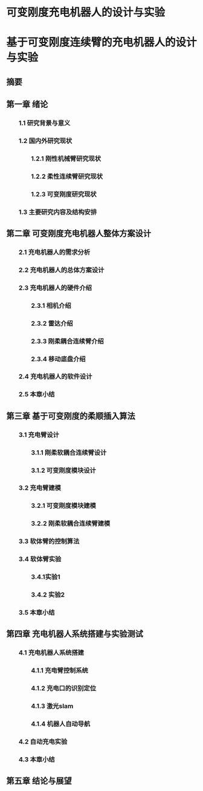 # 可变刚度充电机器人的设计与实验
# 基于可变刚度连续臂的充电机器人的设计与实验

## 摘要

## 第一章 绪论
### &emsp;&emsp;1.1 研究背景与意义
### &emsp;&emsp;1.2 国内外研究现状
### &emsp;&emsp;&emsp;&emsp;1.2.1 刚性机械臂研究现状
### &emsp;&emsp;&emsp;&emsp;1.2.2 柔性连续臂研究现状
### &emsp;&emsp;&emsp;&emsp;1.2.3 可变刚度研究现状
### &emsp;&emsp;1.3 主要研究内容及结构安排
## 第二章 可变刚度充电机器人整体方案设计
### &emsp;&emsp;2.1 充电机器人的需求分析
### &emsp;&emsp;2.2 充电机器人的总体方案设计
### &emsp;&emsp;2.3 充电机器人的硬件介绍
### &emsp;&emsp;&emsp;&emsp;2.3.1 相机介绍
### &emsp;&emsp;&emsp;&emsp;2.3.2 雷达介绍
### &emsp;&emsp;&emsp;&emsp;2.3.3 刚柔耦合连续臂介绍
### &emsp;&emsp;&emsp;&emsp;2.3.4 移动底盘介绍
### &emsp;&emsp;2.4 充电机器人的软件设计
### &emsp;&emsp;2.5 本章小结
## 第三章 基于可变刚度的柔顺插入算法
### &emsp;&emsp;3.1 充电臂设计
### &emsp;&emsp;&emsp;&emsp;3.1.1 刚柔软耦合连续臂设计
### &emsp;&emsp;&emsp;&emsp;3.1.2 可变刚度模块设计
### &emsp;&emsp;3.2 充电臂建模
### &emsp;&emsp;&emsp;&emsp;3.2.1 可变刚度模块建模
### &emsp;&emsp;&emsp;&emsp;3.2.2 刚柔软耦合连续臂建模
### &emsp;&emsp;3.3 软体臂的控制算法
### &emsp;&emsp;3.4 软体臂实验
### &emsp;&emsp;&emsp;&emsp;3.4.1实验1
### &emsp;&emsp;&emsp;&emsp;3.4.2 实验2
### &emsp;&emsp;3.5 本章小结
##  第四章 充电机器人系统搭建与实验测试
### &emsp;&emsp;4.1 充电机器人系统搭建
### &emsp;&emsp;&emsp;&emsp;4.1.1 充电臂控制系统
### &emsp;&emsp;&emsp;&emsp;4.1.2 充电口的识别定位
### &emsp;&emsp;&emsp;&emsp;4.1.3 激光slam
### &emsp;&emsp;&emsp;&emsp;4.1.4 机器人自动导航
### &emsp;&emsp;4.2 自动充电实验
### &emsp;&emsp;4.3 本章小结
## 第五章 结论与展望